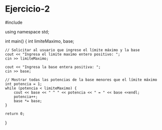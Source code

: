 # Ejercicio-2

#include <iostream>

using namespace std;

int main() {
    int limiteMaximo, base;

    // Solicitar al usuario que ingrese el límite máximo y la base
    cout << "Ingresa el limite maximo entero positivo: ";
    cin >> limiteMaximo;

    cout << "Ingresa la base entera positiva: ";
    cin >> base;

    // Mostrar todas las potencias de la base menores que el límite máximo
    int potencia = 1;
    while (potencia < limiteMaximo) {
        cout << base << " ^ " << potencia << " = " << base <<endl;
        potencia++;
        base *= base;
    }

    return 0;
}
